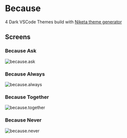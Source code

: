# Because

4 Dark VSCode Themes build with [Niketa theme generator](https://github.com/selfrefactor/niketa-theme/blob/master/src/createPaletteTheme.spec.js)

## Screens

### Because Ask

![because.ask](https://github.com/selfrefactor/niketa-themes/blob/master/packages/because/screens/because.ask.png?raw=true)

### Because Always

![because.always](https://github.com/selfrefactor/niketa-themes/blob/master/packages/because/screens/because.always.png?raw=true)

### Because Together

![because.together](https://github.com/selfrefactor/niketa-themes/blob/master/packages/because/screens/because.together.png?raw=true)

### Because Never

![because.never](https://github.com/selfrefactor/niketa-themes/blob/master/packages/because/screens/because.never.png?raw=true)
